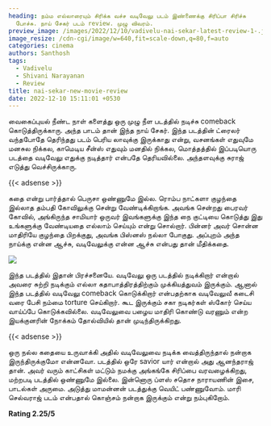 ```yaml
---
heading: நம்ம எல்லாரையும் சிரிக்க வச்ச வடிவேலு படம் இண்ணைக்கு சிரிப்பா சிரிச்சு
  போச்சு. நாய் சேகர் படம் review. முழு விவரம்.
preview_image: /images/2022/12/10/vadivelu-nai-sekar-latest-review-1-.jpg
image_resize: /cdn-cgi/image/w=640,fit=scale-down,q=80,f=auto
categories: cinema
authors: Santhosh
tags:
  - Vadivelu
  - Shivani Narayanan
  - Review
title: nai-sekar-new-movie-review
date: 2022-12-10 15:11:01 +0530
---
```



வைகைப்புயல் நீண்ட நாள் களைத்து ஒரு முழு நீள படத்தில் நடிச்சு comeback கொடுத்திருக்காரு. அந்த பாடம் தான் இந்த நாய் சேகர். இந்த படத்தின் ட்ரைலர் வந்தபோதே தெரிந்தது படம் பெரிய லாவுக்கு இருக்காது என்று, வசனங்கள் எதுவுமே மனசுல நிக்கல, காமெடிய சீன்ஸ் எதுவும் மனதில் நிக்கல, மொத்தத்தில் இப்படியொரு படத்தை வடிவேலு எதுக்கு நடித்தார் என்பதே தெரியவில்லை. அந்தளவுக்கு சுராஜ் எடுத்து வெச்சிருக்காரு.

{{< adsense >}}

கதை என்று பார்த்தால் பெருசா ஒண்ணுமே இல்ல. ரொம்ப நாட்களா குழந்தை இல்லாத தம்பதி கோவிலுக்கு சென்று வேண்டிக்கிறாங்க. அவங்க சென்றது பைரவர் கோவில், அங்கிருந்த சாமியார் ஒருவர் இவங்களுக்கு இந்த நை குட்டியை கொடுத்து இது உங்களுக்கு வேண்டியதை எல்லாம் செய்யும் என்று சொல்றார். பின்னர் அவர் சொன்ன மாதிரியே குழந்தை பிறக்குது, அவங்க பிஸ்னஸ் நல்லா போகுது. அப்புறம் அந்த நாய்க்கு என்ன ஆச்சு, வடிவேலுக்கு என்ன ஆச்சு என்பது தான் மீதிக்கதை.

![](/images/2022/12/10/vadivelu-nai-sekar-latest-review-2-.jpg)

இந்த படத்தில் இதான் பிரச்சனையே. வடிவேலு ஒரு படத்தில் நடிக்கிறார் என்றால் அவரை சுற்றி நடிக்கும் எல்லா கதாபாத்திரத்திற்கும் முக்கியத்துவம் இருக்கும். ஆனால் இந்த படத்தில் வடிவேலு comeback கொடுக்கிறார் என்பதற்காக வடிவேலுவீ கடைசி வரை பேசி நம்மை torture செய்கிறார். கூட இருக்கும் சகா நடிகர்கள் ஸ்கோர் செய்ய வாய்ப்பே கொடுக்கவில்லை. வடிவேலுவை பழைய மாதிரி கொண்டு வரணும் என்ற இயக்குனரின் நோக்கம் தோல்வியில் தான் முடிந்திருக்கிறது.

{{< adsense >}}

ஒரு நல்ல கதையை உருவாக்கி அதில் வடிவேலுவை நடிக்க வைத்திருந்தால் நன்றாக இருந்திருக்குமோ என்னவோ. படத்தில் ஒரே savior யார் என்றால் அது ஆனந்தராஜ் தான். அவர் வரும் காட்சிகள் மட்டும் நமக்கு அங்கங்கே சிரிப்பை வரவழைக்கிறது, மற்றபடி படத்தில் ஒண்ணுமே இல்லை. இன்னொரு ப்ளஸ் சதொச நாராயணின் இசை, பாடல்கள் அருமை. அடுத்து மாமன்னன் படத்துக்கு வெயிட் பண்ணுவோம். மாரி செல்வராஜ் படம் என்பதால் கொஞ்சம் நன்றாக இருக்கும் என்று நம்புகிறோம்.

**R﻿ating 2.25/5**